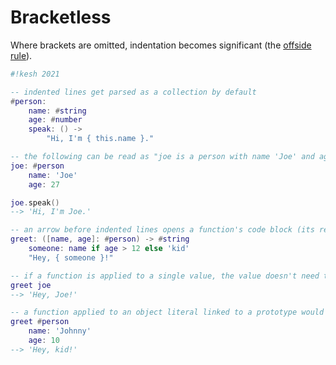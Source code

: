 # Bracketless

Where brackets are omitted, indentation becomes significant (the [offside rule](https://en.m.wikipedia.org/wiki/Off-side_rule)).

```lua
#!kesh 2021

-- indented lines get parsed as a collection by default
#person:
    name: #string
    age: #number
    speak: () ->
        "Hi, I'm { this.name }."

-- the following can be read as "joe is a person with name 'Joe' and age 27"
joe: #person
    name: 'Joe'
    age: 27

joe.speak()
--> 'Hi, I'm Joe.'

-- an arrow before indented lines opens a function's code block (its return type may also be specified)
greet: ([name, age]: #person) -> #string
    someone: name if age > 12 else 'kid'
    "Hey, { someone }!"

-- if a function is applied to a single value, the value doesn't need to be wrapped in a tuple
greet joe
--> 'Hey, Joe!'

-- a function applied to an object literal linked to a prototype would look like this
greet #person
    name: 'Johnny'
    age: 10
--> 'Hey, kid!'
```
